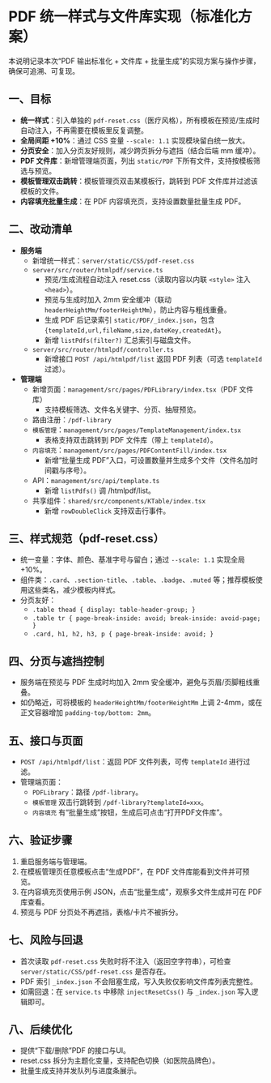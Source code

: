 # PDF 统一样式与文件库实现（标准化方案）

本说明记录本次“PDF 输出标准化 + 文件库 + 批量生成”的实现方案与操作步骤，确保可追溯、可复现。

## 一、目标
- **统一样式**：引入单独的 `pdf-reset.css`（医疗风格），所有模板在预览/生成时自动注入，不再需要在模板里反复调整。
- **全局间距 +10%**：通过 CSS 变量 `--scale: 1.1` 实现模块留白统一放大。
- **分页安全**：加入分页友好规则，减少跨页拆分与遮挡（结合后端 mm 缓冲）。
- **PDF 文件库**：新增管理端页面，列出 `static/PDF` 下所有文件，支持按模板筛选与预览。
- **模板管理双击跳转**：模板管理页双击某模板行，跳转到 PDF 文件库并过滤该模板的文件。
- **内容填充批量生成**：在 PDF 内容填充页，支持设置数量批量生成 PDF。

## 二、改动清单
- **服务端**
  - 新增统一样式：`server/static/CSS/pdf-reset.css`
  - `server/src/router/htmlpdf/service.ts`
    - 预览/生成流程自动注入 reset.css（读取内容以内联 `<style>` 注入 `<head>`）。
    - 预览与生成时加入 2mm 安全缓冲（联动 `headerHeightMm/footerHeightMm`），防止内容与粗线重叠。
    - 生成 PDF 后记录索引 `static/PDF/_index.json`，包含 `{templateId,url,fileName,size,dateKey,createdAt}`。
    - 新增 `listPdfs(filter?)` 汇总索引与磁盘文件。
  - `server/src/router/htmlpdf/controller.ts`
    - 新增接口 `POST /api/htmlpdf/list` 返回 PDF 列表（可选 `templateId` 过滤）。
- **管理端**
  - 新增页面：`management/src/pages/PDFLibrary/index.tsx`（PDF 文件库）
    - 支持模板筛选、文件名关键字、分页、抽屉预览。
  - 路由注册：`/pdf-library`
  - `模板管理`：`management/src/pages/TemplateManagement/index.tsx`
    - 表格支持双击跳转到 PDF 文件库（带上 `templateId`）。
  - `内容填充`：`management/src/pages/PDFContentFill/index.tsx`
    - 新增“批量生成 PDF”入口，可设置数量并生成多个文件（文件名加时间戳与序号）。
  - API：`management/src/api/template.ts`
    - 新增 `listPdfs()` 调 /htmlpdf/list。
  - 共享组件：`shared/src/components/KTable/index.tsx`
    - 新增 `rowDoubleClick` 支持双击行事件。

## 三、样式规范（pdf-reset.css）
- 统一变量：字体、颜色、基准字号与留白；通过 `--scale: 1.1` 实现全局 +10%。
- 组件类：`.card`、`.section-title`、`.table`、`.badge`、`.muted` 等；推荐模板使用这些类名，减少模板内样式。
- 分页友好：
  - `.table thead { display: table-header-group; }`
  - `.table tr { page-break-inside: avoid; break-inside: avoid-page; }`
  - `.card, h1, h2, h3, p { page-break-inside: avoid; }`

## 四、分页与遮挡控制
- 服务端在预览与 PDF 生成时均加入 2mm 安全缓冲，避免与页眉/页脚粗线重叠。
- 如仍略近，可将模板的 `headerHeightMm/footerHeightMm` 上调 2-4mm，或在正文容器增加 `padding-top/bottom: 2mm`。

## 五、接口与页面
- `POST /api/htmlpdf/list`：返回 PDF 文件列表，可传 `templateId` 进行过滤。
- 管理端页面：
  - `PDFLibrary`：路径 `/pdf-library`。
  - `模板管理` 双击行跳转到 `/pdf-library?templateId=xxx`。
  - `内容填充` 有“批量生成”按钮，生成后可点击“打开PDF文件库”。

## 六、验证步骤
1. 重启服务端与管理端。
2. 在模板管理页任意模板点击“生成PDF”，在 PDF 文件库能看到文件并可预览。
3. 在内容填充页使用示例 JSON，点击“批量生成”，观察多文件生成并可在 PDF 库查看。
4. 预览与 PDF 分页处不再遮挡，表格/卡片不被拆分。

## 七、风险与回退
- 首次读取 `pdf-reset.css` 失败时将不注入（返回空字符串），可检查 `server/static/CSS/pdf-reset.css` 是否存在。
- PDF 索引 `_index.json` 不会阻塞生成，写入失败仅影响文件库列表完整性。
- 如需回退：在 `service.ts` 中移除 `injectResetCss()` 与 `_index.json` 写入逻辑即可。

## 八、后续优化
- 提供“下载/删除”PDF 的接口与UI。
- reset.css 拆分为主题化变量，支持配色切换（如医院品牌色）。
- 批量生成支持并发队列与进度条展示。
